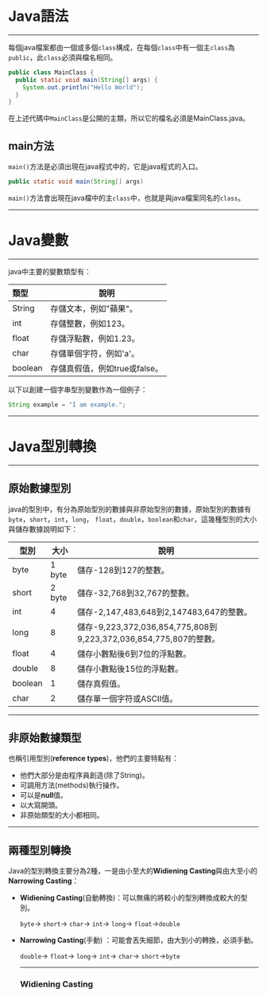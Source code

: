 # Java語法

---

每個java檔案都由一個或多個`class`構成，在每個`class`中有一個主`class`為`public`，此`class`必須與檔名相同。

```java
public class MainClass {
  public static void main(String[] args) {
    System.out.println("Hello World");
  }
}
```

在上述代碼中`MainClass`是公開的主類，所以它的檔名必須是MainClass.java。

## main方法

`main()`方法是必須出現在java程式中的，它是java程式的入口。

```java
public static void main(String[] args)
```

`main()`方法會出現在java檔中的主`class`中，也就是與java檔案同名的`class`。

---

# Java變數

---

java中主要的變數類型有：

| 類型    | 說明                          |
| :------ | ----------------------------- |
| String  | 存儲文本，例如"蘋果"。        |
| int     | 存儲整數，例如123。           |
| float   | 存儲浮點數，例如1.23。        |
| char    | 存儲單個字符，例如'a'。       |
| boolean | 存儲真假值，例如true或false。 |

以下以創建一個字串型別變數作為一個例子：

```java
String example = "I am example.";
```

---

# Java型別轉換

---

## 原始數據型別

java的型別中，有分為原始型別的數據與非原始型別的數據，原始型別的數據有`byte`，`short`，`int`，`long`， `float`，`double`，`boolean`和`char`，這幾種型別的大小與儲存數據說明如下：

| 型別    | 大小   | 說明                                                         |
| ------- | ------ | ------------------------------------------------------------ |
| byte    | 1 byte | 儲存-128到127的整數。                                        |
| short   | 2 byte | 儲存-32,768到32,767的整數。                                  |
| int     | 4      | 儲存-2,147,483,648到2,147483,647的整數。                     |
| long    | 8      | 儲存-9,223,372,036,854,775,808到9,223,372,036,854,775,807的整數。 |
| float   | 4      | 儲存小數點後6到7位的浮點數。                                 |
| double  | 8      | 儲存小數點後15位的浮點數。                                   |
| boolean | 1      | 儲存真假值。                                                 |
| char    | 2      | 儲存單一個字符或ASCII值。                                    |



---

## 非原始數據類型

也稱引用型別(**reference types**)，他們的主要特點有：

- 他們大部分是由程序員創造(除了String)。
- 可調用方法(methods)執行操作。
- 可以是**null**值。
- 以大寫開頭。
- 非原始類型的大小都相同。

---

## 兩種型別轉換

Java的型別轉換主要分為2種，一是由小至大的**Widiening Casting**與由大至小的**Narrowing Casting**：

- **Widiening Casting**(自動轉換)：可以無痛的將較小的型別轉換成較大的型別。


    `byte`-> `short`-> `char`-> `int`-> `long`-> `float`->`double`

- **Narrowing Casting**(手動) ：可能會丟失細節，由大到小的轉換，必須手動。

  `double`-> `float`-> `long`-> `int`-> `char`-> `short`->`byte`

  ---

  ### Widiening Casting

  
